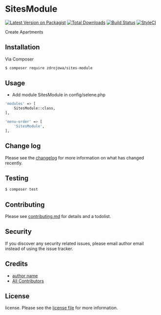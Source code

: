 # SitesModule

[![Latest Version on Packagist][ico-version]][link-packagist]
[![Total Downloads][ico-downloads]][link-downloads]
[![Build Status][ico-travis]][link-travis]
[![StyleCI][ico-styleci]][link-styleci]

Create Apartments

## Installation

Via Composer

``` bash
$ composer require zdrojowa/sites-module
```

## Usage

- Add module SitesModule in config/selene.php

``` bash
'modules' => [
    SitesModule::class,
],

'menu-order' => [
    'SitesModule',
],
```

## Change log

Please see the [changelog](changelog.md) for more information on what has changed recently.

## Testing

``` bash
$ composer test
```

## Contributing

Please see [contributing.md](contributing.md) for details and a todolist.

## Security

If you discover any security related issues, please email author email instead of using the issue tracker.

## Credits

- [author name][link-author]
- [All Contributors][link-contributors]

## License

license. Please see the [license file](license.md) for more information.

[ico-version]: https://img.shields.io/packagist/v/zdrojowa/sites-module.svg?style=flat-square
[ico-downloads]: https://img.shields.io/packagist/dt/zdrojowa/sites-module.svg?style=flat-square
[ico-travis]: https://img.shields.io/travis/zdrojowa/sites-module/master.svg?style=flat-square
[ico-styleci]: https://styleci.io/repos/12345678/shield

[link-packagist]: https://packagist.org/packages/zdrojowa/sites-module
[link-downloads]: https://packagist.org/packages/zdrojowa/sites-module
[link-travis]: https://travis-ci.org/zdrojowa/sites-module
[link-styleci]: https://styleci.io/repos/12345678
[link-author]: https://github.com/zdrojowa
[link-contributors]: ../../contributors

